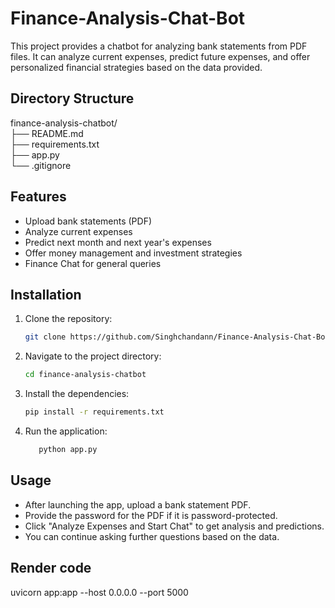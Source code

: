 # Finance-Analysis-Chat-Bot
This project provides a chatbot for analyzing bank statements from PDF files. It can analyze current expenses, predict future expenses, and offer personalized financial strategies based on the data provided.

## Directory Structure  
finance-analysis-chatbot/  
├── README.md  
├── requirements.txt  
├── app.py  
└── .gitignore  

## Features

- Upload bank statements (PDF)
- Analyze current expenses
- Predict next month and next year's expenses
- Offer money management and investment strategies
- Finance Chat for general queries

## Installation

1. Clone the repository:
   ```bash
   git clone https://github.com/Singhchandann/Finance-Analysis-Chat-Bot.git
   ```
2. Navigate to the project directory:
   ```bash
   cd finance-analysis-chatbot
   ```
3. Install the dependencies:
   ```bash
   pip install -r requirements.txt
   ```
4. Run the application:
   ```bash
      python app.py
   ```
## Usage
 * After launching the app, upload a bank statement PDF.  
 * Provide the password for the PDF if it is password-protected.  
 * Click "Analyze Expenses and Start Chat" to get analysis and predictions.  
 * You can continue asking further questions based on the data.

## Render code
  uvicorn app:app --host 0.0.0.0 --port 5000
